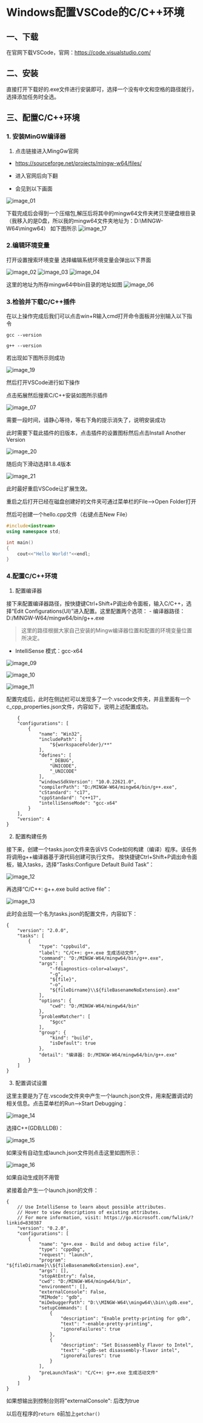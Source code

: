 # Windows配置VSCode的C/C++环境

## 一、下载

在官网下载VSCode，官网：https://code.visualstudio.com/

## 二、安装

直接打开下载好的.exe文件进行安装即可，选择一个没有中文和空格的路径就行，选择添加任务时全选。

## 三、配置C/C++环境

### 1. 安装MinGW编译器

1. 点击链接进入MingGw官网

- https://sourceforge.net/projects/mingw-w64/files/

- 进入官网后向下翻
- 会见到以下画面

![image_01](./image/image_01.png)

下载完成后会得到一个压缩包,解压后将其中的mingw64文件夹拷贝至硬盘根目录
（我移入的是D盘，所以我的mingw64文件夹地址为：D:\MINGW-W64\mingw64）
如下图所示
![image_17](./image/image_17.png)

### 2.编辑环境变量

打开设置搜索环境变量
选择编辑系统环境变量会弹出以下界面

![image_02](./image/image_02.png)
![image_03](./image/image_03.png)
![image_04](./image/image_04.png)

这里的地址为所存mingw64中bin目录的地址如图
![image_06](./image/image_06.png)

### 3.检验并下载C/C++插件

在以上操作完成后我们可以点击win+R输入cmd打开命令面板并分别输入以下指令

```
gcc --version
```
    
```
g++ --version
```

若出现如下图所示则成功

![image_19](./image/image_19.png)

然后打开VSCode进行如下操作

点击拓展然后搜索C/C++安装如图所示插件

![image_07](./image/image_07.png)

需要一段时间，请静心等待，等右下角的提示消失了，说明安装成功

此时需要下载此插件的旧版本，点击插件的设置图标然后点击Install Another Version

![image_20](./image/image_20.png)

随后向下滑动选择1.8.4版本

![image_21](./image/image_21.png)

此时最好重启VSCode让扩展生效。

重启之后打开已经在磁盘创建好的文件夹可通过菜单栏的File-->Open Folder打开

然后可创建一个hello.cpp文件（右键点击New File）
```C++
#include<iostream>
using namespace std;

int main()
{
    cout<<"Hello World!"<<endl;
}
```

### 4.配置C/C++环境

1. 配置编译器

接下来配置编译器路径，按快捷键Ctrl+Shift+P调出命令面板，输入C/C++，选择“Edit Configurations(UI)”进入配置。这里配置两个选项： - 编译器路径：D:/MINGW-W64/mingw64/bin/g++.exe

> 这里的路径根据大家自己安装的Mingw编译器位置和配置的环境变量位置所决定。

* IntelliSense 模式：gcc-x64

![image_09](./image/image_09.png)

![image_10](./image/image_10.png)

![image_11](./image/image_11.png)

配置完成后，此时在侧边栏可以发现多了一个.vscode文件夹，并且里面有一个c_cpp_properties.json文件，内容如下，说明上述配置成功。

```
    {
    "configurations": [
        {
            "name": "Win32",
            "includePath": [
                "${workspaceFolder}/**"
            ],
            "defines": [
                "_DEBUG",
                "UNICODE",
                "_UNICODE"
            ],
            "windowsSdkVersion": "10.0.22621.0",
            "compilerPath": "D:/MINGW-W64/mingw64/bin/g++.exe",
            "cStandard": "c17",
            "cppStandard": "c++17",
            "intelliSenseMode": "gcc-x64"
        }
    ],
    "version": 4
}
```

2. 配置构建任务

接下来，创建一个tasks.json文件来告诉VS Code如何构建（编译）程序。该任务将调用g++编译器基于源代码创建可执行文件。 按快捷键Ctrl+Shift+P调出命令面板，输入tasks，选择“Tasks:Configure Default Build Task”：

![image_12](./image/image_12.png)

再选择“C/C++: g++.exe build active file”：

![image_13](./image/image_13.png)

此时会出现一个名为tasks.json的配置文件，内容如下：

```
{
	"version": "2.0.0",
	"tasks": [
		{
			"type": "cppbuild",
			"label": "C/C++: g++.exe 生成活动文件",
			"command": "D:/MINGW-W64/mingw64/bin/g++.exe",
			"args": [
				"-fdiagnostics-color=always",
				"-g",
				"${file}",
				"-o",
				"${fileDirname}\\${fileBasenameNoExtension}.exe"
			],
			"options": {
				"cwd": "D:/MINGW-W64/mingw64/bin"
			},
			"problemMatcher": [
				"$gcc"
			],
			"group": {
				"kind": "build",
				"isDefault": true
			},
			"detail": "编译器: D:/MINGW-W64/mingw64/bin/g++.exe"
		}
	]
}
```

3. 配置调试设置

这里主要是为了在.vscode文件夹中产生一个launch.json文件，用来配置调试的相关信息。点击菜单栏的Run-->Start Debugging：

![image_14](./image/image_14.png)

选择C++(GDB/LLDB)：

![image_15](./image/image_15.png)

如果没有自动生成launch.json文件则点击这里如图所示：

![image_16](./image/image_16.png)

如果自动生成则不用管

紧接着会产生一个launch.json的文件：

```
{
    // Use IntelliSense to learn about possible attributes.
    // Hover to view descriptions of existing attributes.
    // For more information, visit: https://go.microsoft.com/fwlink/?linkid=830387
    "version": "0.2.0",
    "configurations": [
        {
            "name": "g++.exe - Build and debug active file",
            "type": "cppdbg",
            "request": "launch",
            "program": "${fileDirname}\\${fileBasenameNoExtension}.exe",
            "args": [],
            "stopAtEntry": false,
            "cwd": "D:/MINGW-W64/mingw64/bin",
            "environment": [],
            "externalConsole": False,
            "MIMode": "gdb",
            "miDebuggerPath": "D:\\MINGW-W64\\mingw64\\bin\\gdb.exe",
            "setupCommands": [
                {
                    "description": "Enable pretty-printing for gdb",
                    "text": "-enable-pretty-printing",
                    "ignoreFailures": true
                },
                {
                    "description": "Set Disassembly Flavor to Intel",
                    "text": "-gdb-set disassembly-flavor intel",
                    "ignoreFailures": true
                }
            ],
            "preLaunchTask": "C/C++: g++.exe 生成活动文件"
        }
    ]
}
```

如果想输出到控制台则将"externalConsole": 后改为true

以后在程序的`return 0`前加上`getchar()`

